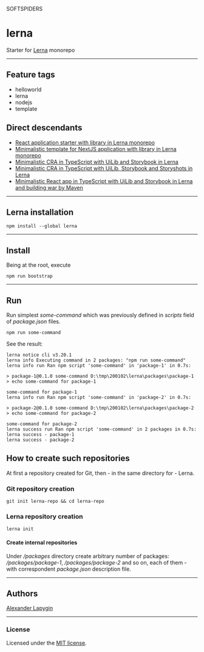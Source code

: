 SOFTSPIDERS

# lerna

Starter for [Lerna](https://lerna.js.org/) monorepo

---

## Feature tags

- helloworld
- lerna
- nodejs
- template

## Direct descendants
- [React application starter with library in Lerna monorepo](https://github.com/softspiders/lerna-react-lib-starter)
- [Minimalistic template for NextJS application with library in Lerna monorepo](https://github.com/softspiders/lerna-next-with-lib)
- [Minimalistic CRA in TypeScript with UiLib and Storybook in Lerna](https://github.com/softspiders/cra-ts-uilib-storybook-lerna)
- [Minimalistic CRA in TypeScript with UiLib, Storybook and Storyshots in Lerna](https://github.com/softspiders/cra-ts-uilib-storybook-storyshots-lerna)
- [Minimalistic React app in TypeScript with UiLib and Storybook in Lerna and building war by Maven](https://github.com/softspiders/cra-ts-uilib-storybook-lerna-mvn-war)

---


## Lerna installation

```
npm install --global lerna
```
---

## Install

Being at the root, execute

```
npm run bootstrap
```

---

## Run

Run simplest *some-command* which was previously defined in *scripts* field of *package.json* files.

```
npm run some-command
```

See the result:

```
lerna notice cli v3.20.1
lerna info Executing command in 2 packages: "npm run some-command"
lerna info run Ran npm script 'some-command' in 'package-1' in 0.7s:

> package-1@0.1.0 some-command D:\tmp\200102\lerna\packages\package-1
> echo some-command for package-1

some-command for package-1
lerna info run Ran npm script 'some-command' in 'package-2' in 0.7s:

> package-2@0.1.0 some-command D:\tmp\200102\lerna\packages\package-2
> echo some-command for package-2

some-command for package-2
lerna success run Ran npm script 'some-command' in 2 packages in 0.7s:
lerna success - package-1
lerna success - package-2

```

## How to create such repositories

At first a repository created for Git, then - in the same directory for - Lerna.

### Git repository creation

```
git init lerna-repo && cd lerna-repo
```

### Lerna repository creation

```
lerna init
```

#### Create internal repositories

Under */packages* directory create arbitrary number of packages: */packages/package-1*, */packages/package-2* and so
on, each of them - with correspondent *package.json* description file.

---


## Authors

[Alexander Lapygin](https://github.com/AlexanderLapygin)

---

### License

Licensed under the [MIT license](./LICENSE). 

